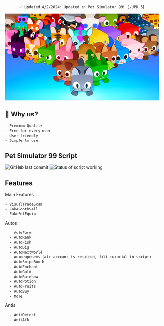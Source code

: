 <div align=center>

  ```
  ✅ Updated 4/2/2024: Updated on Pet Simulator 99! [☁️UPD 5]
  ```
  <img src="./images/ps99.png" width=800>
</div>

## 💎 Why us?
```
- Premium Quality
- Free for every user
- User friendly
- Simple to use
```


## Pet Simulator 99 Script
![GitHub last commit](https://img.shields.io/github/last-commit/globalwarmingpart8/PetSimulator99)
![Status of script working](https://img.shields.io/badge/Status-Working-normal)

## Features
Main Features
```
- VisualTradeScam
- FakeBoothSell
- FakePetEquip
```
Autos
```
  - AutoFarm
  - AutoRank
  - AutoFish
  - AutoDig
  - AutoNextWorld
  - AutoDupeGems (Alt account is required, full tutorial in script)
  - AutoSnipeBooth
  - AutoEnchant
  - AutoGold
  - AutoRainbow
  - AutoPotion
  - AutoFruits
  - AutoBuy
  - More
```

  Antis
```
  - AntiDetect
  - AntiAfk
```

